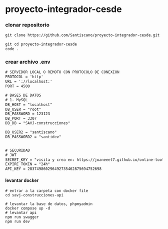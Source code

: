 # proyecto-integrador-cesde

### clonar repositorio
```txt
git clone https://github.com/Santiscano/proyecto-integrador-cesde.git

git cd proyecto-integrador-cesde
code .
```

### crear archivo .env
```txt
# SERVIDOR LOCAL O REMOTO CON PROTOCOLO DE CONEXION
PROTOCOL = 'http'
URL = '://localhost:'
PORT = 4500

# BASES DE DATOS
# 1- MySQL
DB_HOST = "localhost"
DB_USER = "root"
DB_PASSWORD = 123123
DB_PORT = 3307
DB_DB = "SAVJ-construcciones"

DB_USER2 = "santiscano"
DB_PASSWORD2 = "santidev"


# SECURIDAD
# JWT
SECRET_KEY = "visita y crea en: https://joaneeet7.github.io/online-tools/sha256.html"
EXPIRE_TOKEN = "24h" 
API_KEY = 283749860296492735462875694752698
```




#### levantar docker
```shell
# entrar a la carpeta con docker file
cd savj-construcciones-api

# levantar la base de datos, phpmyadmin
docker compose up -d
# levantar api
npm run swagger
npm run dev
```

